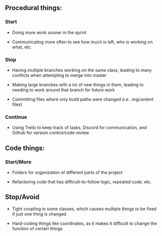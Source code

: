 ## Procedural things:

### Start

* Doing more work sooner in the sprint

* Communicating more often to see how much is left, who is working on what, etc.

### Stop

* Having multiple branches working on the same class, leading to many conflicts when attempting to merge into master

* Making large branches with a lot of new things in them, leading to needing to work around that branch for future work

* Committing files where only build paths were changed (i.e. .mgcontent files)

### Continue

* Using Trello to keep track of tasks, Discord for communication, and Github for version control/code review

## Code things:

### Start/More

* Folders for organization of different parts of the project

* Refactoring code that has difficult-to-follow logic, repeated code, etc.

## Stop/Avoid

* Tight coupling in some classes, which causes multiple things to be fixed if just one thing is changed

* Hard-coding things like coordinates, as it makes it difficult to change the function of certain things
